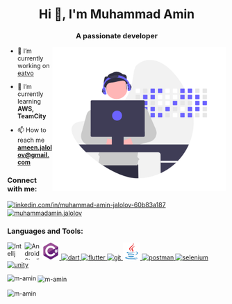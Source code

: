 <h1 align="center">Hi 👋, I'm Muhammad Amin</h1>
<h3 align="center">A passionate developer</h3>

<img align="right" alt="Coding" width="400" src="https://github.com/m-amin/m-amin/blob/master/undraw_Developer_activity_re_39tg.png?raw=true">

- 🔭 I’m currently working on [eatvo](https://www.eatvo.com/)

- 🌱 I’m currently learning **AWS, TeamCity**

- 📫 How to reach me **ameen.jalolov@gmail.com**

<h3 align="left">Connect with me:</h3>
<p align="left">
<a href="https://www.linkedin.com/in/muhammad-amin-jalolov-60b83a187/" target="blank"><img align="center" src="https://raw.githubusercontent.com/rahuldkjain/github-profile-readme-generator/master/src/images/icons/Social/linked-in-alt.svg" alt="linkedin.com/in/muhammad-amin-jalolov-60b83a187" height="30" width="40" /></a>
<a href="https://fb.com/muhammadamin.jalolov" target="blank"><img align="center" src="https://raw.githubusercontent.com/rahuldkjain/github-profile-readme-generator/master/src/images/icons/Social/facebook.svg" alt="muhammadamin.jalolov" height="30" width="40" /></a>
</p>

<h3 align="left">Languages and Tools:</h3>
<p align="left"> <a href="https://www.w3schools.com/cs/" target="_blank" rel="noreferrer"> 
<img align="left" alt="IntelIj" width="40" height="40" src="https://upload.wikimedia.org/wikipedia/commons/thumb/9/9c/IntelliJ_IDEA_Icon.svg/2048px-IntelliJ_IDEA_Icon.svg.png" />
<img align="left" alt="AndroidStudio"  width="40" height="40" src="https://www.thegoandroid.com/wp-content/uploads/2021/05/Untitled-10.png" />
<img src="https://raw.githubusercontent.com/devicons/devicon/master/icons/csharp/csharp-original.svg" alt="csharp" width="40" height="40"/> </a> <a href="https://dart.dev" target="_blank" rel="noreferrer"> <img src="https://www.vectorlogo.zone/logos/dartlang/dartlang-icon.svg" alt="dart" width="40" height="40"/> </a> <a href="https://flutter.dev" target="_blank" rel="noreferrer"> <img src="https://www.vectorlogo.zone/logos/flutterio/flutterio-icon.svg" alt="flutter" width="40" height="40"/> </a> <a href="https://git-scm.com/" target="_blank" rel="noreferrer"> <img src="https://www.vectorlogo.zone/logos/git-scm/git-scm-icon.svg" alt="git" width="40" height="40"/> </a> <a href="https://www.java.com" target="_blank" rel="noreferrer"> <img src="https://raw.githubusercontent.com/devicons/devicon/master/icons/java/java-original.svg" alt="java" width="40" height="40"/> </a> <a href="https://postman.com" target="_blank" rel="noreferrer"> <img src="https://www.vectorlogo.zone/logos/getpostman/getpostman-icon.svg" alt="postman" width="40" height="40"/> </a> <a href="https://www.selenium.dev" target="_blank" rel="noreferrer"> <img src="https://raw.githubusercontent.com/detain/svg-logos/780f25886640cef088af994181646db2f6b1a3f8/svg/selenium-logo.svg" alt="selenium" width="40" height="40"/> </a> <a href="https://unity.com/" target="_blank" rel="noreferrer"> <img src="https://www.vectorlogo.zone/logos/unity3d/unity3d-icon.svg" alt="unity" width="40" height="40"/> </a> 
</p>

<p><img align="left" src="https://github-readme-stats.vercel.app/api/top-langs?username=m-amin&show_icons=true&locale=en&layout=compact" alt="m-amin" /></p>

<p>&nbsp;<img align="center" src="https://github-readme-stats.vercel.app/api?username=m-amin&show_icons=true&locale=en" alt="m-amin" /></p>

<p><img align="center" src="https://github-readme-streak-stats.herokuapp.com/?user=m-amin&" alt="m-amin" /></p>
